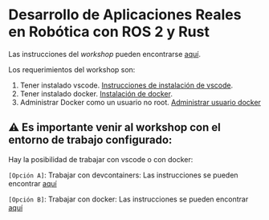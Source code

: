 # Desarrollo de Aplicaciones Reales en Robótica con ROS 2 y Rust

Las instrucciones del _workshop_ pueden encontrarse [aquí](./ROS2%20Rust%20workshop.ipynb).

Los requerimientos del workshop son:
 1. Tener instalado vscode. [Instrucciones de instalación de vscode](https://code.visualstudio.com/docs/setup/linux).
 2. Tener instalado docker.  [Instalación de docker](https://docs.docker.com/engine/install/ubuntu/).
 3. Administrar Docker como un usuario no root. [Administrar usuario docker](https://docs.docker.com/engine/install/linux-postinstall/)

 ## ⚠️ Es importante venir al workshop con el entorno de trabajo configurado:

Hay la posibilidad de trabajar con vscode o con docker:

`[Opción A]`: Trabajar con devcontainers: Las instrucciones se pueden encontrar [aquí](./ROS2%20Rust%20workshop%20devcontainer.md)

`[Opción B]`: Trabajar con docker: Las instrucciones se pueden encontrar [aquí](./ROS2%20Rust%20workshop%20docker.md)
